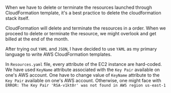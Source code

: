 When we have to delete or terminate the resources launched through CloudFormation template, it's a best practice to delete the cloudformation stack itself.

CloudFormation will delete and terminate the resources in a order. When we proceed to delete or terminate the resource, we might overlook and get billed at the end of the month.

After trying out `YAML` and `JSON`, I have decided to use `YAML` as my primary language to write AWS CloudFormation templates.

In `Resources.yaml` file, every attribute of the EC2 instance are hard-coded. We have used `KeyName` attribute associated with the `Key Pair` available on one's AWS account.
One have to change value of `KeyName` attribute to the `Key Pair` available on one's AWS account. 
Otherwise, one might face with `ERROR: The Key Pair 'RSA-v1kt0r' was not found in AWS region us-east-1`
